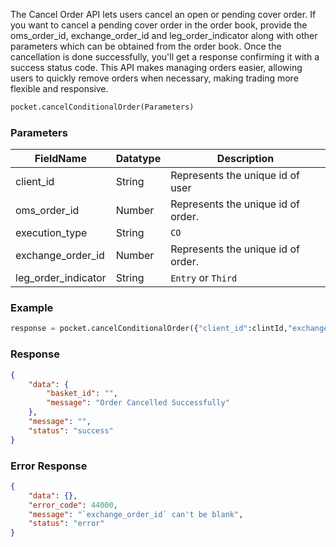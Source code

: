 <!-- ## Cancel Cover Order -->

The Cancel Order API lets users cancel an open or pending cover order. If you want to cancel a pending cover order in the order book, provide the oms_order_id, exchange_order_id and leg_order_indicator along with other parameters which can be obtained from the order book. Once the cancellation is done successfully, you'll get a response confirming it with a success status code. This API makes managing orders easier, allowing users to quickly remove orders when necessary, making trading more flexible and responsive.

```python
pocket.cancelConditionalOrder(Parameters)
```



### Parameters
| FieldName             | Datatype | Description                                    |
|-----------------------|----------|------------------------------------------------|
| client_id             | String   | Represents the unique id of user |
| oms_order_id         | Number   | Represents the unique id of order.            |
| execution_type        | String   | `CO`                                             |
| exchange_order_id     | Number   | Represents the unique id of order.            |
| leg_order_indicator   | String   | `Entry` or `Third`                                 |


### Example 
```python
response = pocket.cancelConditionalOrder({"client_id":clintId,"exchange_order_id":"1300000034566552","execution_type":"CO","leg_order_indicator":"ENTRY", "oms_order_id":"202403132605"})
```


### Response
```json
{
    "data": {
        "basket_id": "",
        "message": "Order Cancelled Successfully"
    },
    "message": "",
    "status": "success"
}
```

### Error Response
```json
{
    "data": {},
    "error_code": 44000,
    "message": "`exchange_order_id` can't be blank",
    "status": "error"
}
```

